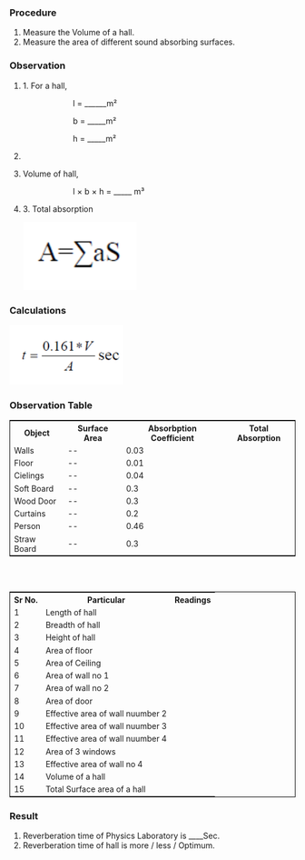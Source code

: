  <h3>Procedure </h3>
<ol type='1'>
<li>Measure the Volume of a hall. </li>

<li> Measure the area of different sound absorbing surfaces. </li>

</ol>

<h3>Observation </h3>

<ol type='1'>

<li> 1. For a hall, <br>

&emsp;&emsp;&emsp;&emsp;&emsp;&emsp; l = ______m² <br>

&emsp;&emsp;&emsp;&emsp;&emsp;&emsp; b = _____m² <br>
 
&emsp;&emsp;&emsp;&emsp;&emsp;&emsp; h = _____m² <li>




<li> Volume of hall, <br>

&emsp;&emsp;&emsp;&emsp;&emsp;&emsp; l × b × h = _____ m³ </li>


<li> 3. Total absorption <br>

<img src='./images/total_absorption_formula.png' style='width: 200px; margin: auto;' /> </li>

</ol>

<h3> Calculations </h3>

<img src='./images/calculations.png' style='width: 200px; margin: auto;' />

<h3> Observation Table </h3>

<table style='border: 1px solid black;'>
    <tr>
        <th>Object</th>
        <th>Surface Area</th>
        <th>Absorbption Coefficient</th>
        <th>Total Absorption</th>
    </tr>
    <tr>
        <td>Walls</td>
        <td>--</td>
        <td>0.03</td>
        <td></td>
    </tr>
     <tr>
        <td>Floor</td>
        <td>--</td>
        <td>0.01</td>
        <td></td>
    </tr>
     <tr>
        <td>Cielings</td>
        <td>--</td>
        <td>0.04</td>
        <td></td>
    </tr>
     <tr>
        <td>Soft Board</td>
        <td>--</td>
        <td>0.3</td>
        <td></td>
    </tr>
     <tr>
        <td>Wood Door</td>
        <td>--</td>
        <td>0.3</td>
        <td></td>
    </tr>
     <tr>
        <td>Curtains</td>
        <td>--</td>
        <td>0.2</td>
        <td></td>
    </tr>
     <tr>
        <td>Person</td>
        <td>--</td>
        <td>0.46</td>
        <td></td>
    </tr>
     <tr>
        <td>Straw Board</td>
        <td>--</td>
        <td>0.3</td>
        <td></td>
    </tr>

</table>

<br><br>


<table style='border: 1px solid black;'>
    <tr>
        <th>Sr No.</th>
        <th>Particular</th>
        <th>Readings</th>
    </tr>
    <tr>
        <td>1</td>
        <td>Length of hall</td>
        <td></td>
    </tr>
    <tr>
        <td>2</td>
        <td>Breadth of hall</td>
        <td></td>
    </tr>
    <tr>
        <td>3</td>
        <td>Height of hall</td>
        <td></td>
    </tr>
    <tr>
        <td>4</td>
        <td>Area of floor</td>
        <td></td>
    </tr>
    <tr>
        <td>5</td>
        <td>Area of Ceiling</td>
        <td></td>
    </tr>
    <tr>
        <td>6</td>
        <td>Area of wall no 1</td>
        <td></td>
    </tr>
    <tr>
        <td>7</td>
        <td>Area of wall no 2</td>
        <td></td>
    </tr>
    <tr>
        <td>8</td>
        <td>Area of door</td>
        <td></td>
    </tr>
    <tr>
        <td>9</td>
        <td>Effective area of wall nuumber 2</td>
        <td></td>
    </tr>
    <tr>
        <td>10</td>
        <td>Effective area of wall nuumber 3</td>
        <td></td>
    </tr>
    <tr>
        <td>11</td>
        <td>Effective area of wall nuumber 4</td>
        <td></td>
    </tr>
    <tr>
        <td>12</td>
        <td>Area of 3 windows</td>
        <td></td>
    </tr>
    <tr>
        <td>13</td>
        <td>Effective area of wall no 4</td>
        <td></td>
    </tr>
    <tr>
        <td>14</td>
        <td>Volume of a hall</td>
        <td></td>
    </tr>
    <tr>
        <td>15</td>
        <td>Total Surface area of a hall</td>
        <td></td>
    </tr>
</table>



<h3>Result</h3>

1. Reverberation time of Physics Laboratory is ____Sec. <br>
2. Reverberation time of hall is more / less / Optimum.
